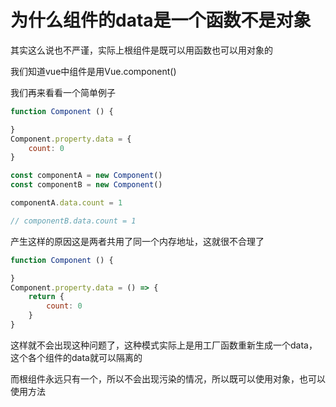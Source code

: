 # 为什么组件的data是一个函数不是对象

其实这么说也不严谨，实际上根组件是既可以用函数也可以用对象的

我们知道vue中组件是用Vue.component()

我们再来看看一个简单例子

```js
function Component () {

}
Component.property.data = {
    count: 0
}

const componentA = new Component()
const componentB = new Component()

componentA.data.count = 1

// componentB.data.count = 1
```

产生这样的原因这是两者共用了同一个内存地址，这就很不合理了

```js
function Component () {

}
Component.property.data = () => {
    return {
        count: 0
    }
}
```

这样就不会出现这种问题了，这种模式实际上是用工厂函数重新生成一个data，这个各个组件的data就可以隔离的

而根组件永远只有一个，所以不会出现污染的情况，所以既可以使用对象，也可以使用方法
